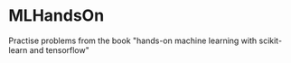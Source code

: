 # MLHandsOn
Practise problems from the book "hands-on machine learning with scikit-learn and tensorflow"
